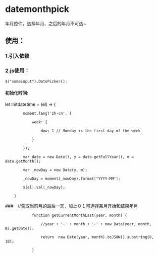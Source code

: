# datemonthpick
年月控件，选择年月、之后的年月不可选~
## 使用：
### 1.引入依赖
### 2.js使用：
`$("someinput").DatePicker();`
#### 初始化时间:

let Initdatetime = (el) => {

            moment.lang('zh-cn', {
            
                week: {
                
                    dow: 1 // Monday is the first day of the week
                    
                }
                
            });
            
            var date = new Date(), y = date.getFullYear(), m = date.getMonth();
            
            var _nowDay = new Date(y, m);
            
            _nowDay = moment(_nowDay).format("YYYY-MM");
            
            $(el).val(_nowDay);
            
        }
        
###　//获取当前月的最后一天，加上０１可选择某月开始和结束年月

                function getCurrentMonthLast(year, month) {
                
                    //year + '-' + month + '-' + new Date(year, month, 0).getDate();
                    
                    return  new Date(year, month).toJSON().substring(0, 10);
                    
                }
